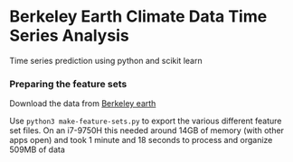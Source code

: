 # Berkeley Earth Climate Data Time Series Analysis
Time series prediction using python and scikit learn

### Preparing the feature sets

Download the data from [Berkeley earth](https://berkeleyearth.org/)

Use `python3 make-feature-sets.py` to export the various different feature set files. On an i7-9750H this needed around 14GB of memory (with other apps open) and took 1 minute and 18 seconds to process and organize 509MB of data